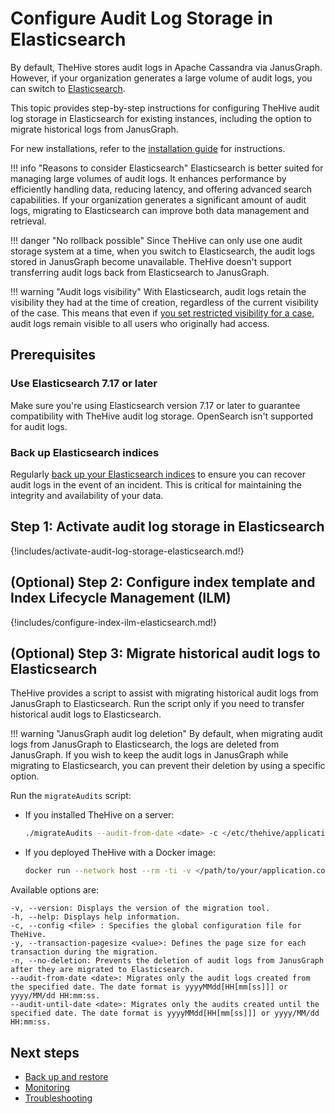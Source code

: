 # Configure Audit Log Storage in Elasticsearch

<!-- md:version 5.5 -->

By default, TheHive stores audit logs in Apache Cassandra via JanusGraph. However, if your organization generates a large volume of audit logs, you can switch to [Elasticsearch](https://www.elastic.co/enterprise-search).

This topic provides step-by-step instructions for configuring TheHive audit log storage in Elasticsearch for existing instances, including the option to migrate historical logs from JanusGraph.

For new installations, refer to the [installation guide](../installation/installation-guide-linux-standalone-server.md) for instructions.

!!! info "Reasons to consider Elasticsearch"
    Elasticsearch is better suited for managing large volumes of audit logs. It enhances performance by efficiently handling data, reducing latency, and offering advanced search capabilities. If your organization generates a significant amount of audit logs, migrating to Elasticsearch can improve both data management and retrieval.

!!! danger "No rollback possible"
    Since TheHive can only use one audit storage system at a time, when you switch to Elasticsearch, the audit logs stored in JanusGraph become unavailable. TheHive doesn't support transferring audit logs back from Elasticsearch to JanusGraph.

!!! warning "Audit logs visibility"
    With Elasticsearch, audit logs retain the visibility they had at the time of creation, regardless of the current visibility of the case. This means that even if [you set restricted visibility for a case](../user-guides/analyst-corner/cases/case-visibility/restrict-visibility-case.md), audit logs remain visible to all users who originally had access.

## Prerequisites

### Use Elasticsearch 7.17 or later

Make sure you're using Elasticsearch version 7.17 or later to guarantee compatibility with TheHive audit log storage. OpenSearch isn't supported for audit logs.

### Back up Elasticsearch indices

Regularly [back up your Elasticsearch indices](https://www.elastic.co/docs/deploy-manage/tools/snapshot-and-restore) to ensure you can recover audit logs in the event of an incident. This is critical for maintaining the integrity and availability of your data.

## Step 1: Activate audit log storage in Elasticsearch

{!includes/activate-audit-log-storage-elasticsearch.md!}

## (Optional) Step 2: Configure index template and Index Lifecycle Management (ILM)

{!includes/configure-index-ilm-elasticsearch.md!}

## (Optional) Step 3: Migrate historical audit logs to Elasticsearch

TheHive provides a script to assist with migrating historical audit logs from JanusGraph to Elasticsearch. Run the script only if you need to transfer historical audit logs to Elasticsearch.

!!! warning "JanusGraph audit log deletion"
    By default, when migrating audit logs from JanusGraph to Elasticsearch, the logs are deleted from JanusGraph. If you wish to keep the audit logs in JanusGraph while migrating to Elasticsearch, you can prevent their deletion by using a specific option.

Run the `migrateAudits` script:

* If you installed TheHive on a server:

  ``` bash
  ./migrateAudits --audit-from-date <date> -c </etc/thehive/application.conf>
  ```

* If you deployed TheHive with a Docker image:

  ``` bash
  docker run --network host --rm -ti -v </path/to/your/application.conf>:/etc/thehive/application.conf:ro -v </path/to/your/logback.xml>:/etc/thehive/logback.xml:ro strangebee/thehive:{!includes/thehive-latest-version.md!lines=2}-1-SNAPSHOT  migrateAudits -Dlogback.configurationFile=/etc/thehive/logback.xml -- --audit-from-date <date> -c /etc/thehive/application.conf
  ```

Available options are:

```
-v, --version: Displays the version of the migration tool.
-h, --help: Displays help information.
-c, --config <file> : Specifies the global configuration file for TheHive.
-y, --transaction-pagesize <value>: Defines the page size for each transaction during the migration.
-n, --no-deletion: Prevents the deletion of audit logs from JanusGraph after they are migrated to Elasticsearch.
--audit-from-date <date>: Migrates only the audit logs created from the specified date. The date format is yyyyMMdd[HH[mm[ss]]] or yyyy/MM/dd HH:mm:ss.
--audit-until-date <date>: Migrates only the audits created until the specified date. The date format is yyyyMMdd[HH[mm[ss]]] or yyyy/MM/dd HH:mm:ss.
```

<h2>Next steps</h2>

* [Back up and restore](../operations/backup-restore/overview.md)
* [Monitoring](monitoring.md)
* [Troubleshooting](troubleshooting.md)